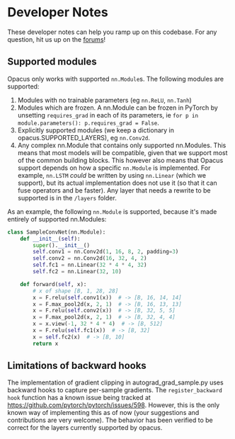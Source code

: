 # Developer Notes
These developer notes can help you ramp up on this codebase. For any question, hit us up on the [forums](https://discuss.pytorch.org/c/opacus/29)!


## Supported modules
Opacus only works with supported ``nn.Module``s. The following modules are supported:

1. Modules with no trainable parameters (eg ``nn.ReLU``, `nn.Tanh`)
2. Modules which are frozen. A nn.Module can be frozen in PyTorch by unsetting ``requires_grad``
in each of its parameters, ie `for p in module.parameters(): p.requires_grad = False`.
3. Explicitly supported modules (we keep a dictionary in opacus.SUPPORTED_LAYERS), eg ``nn.Conv2d``.
4. Any complex nn.Module that contains only supported nn.Modules. This means that most models
will be compatible, given that we support most of the common building blocks. This however also
means that Opacus support depends on how a specific ``nn.Module`` is implemented. For example,
``nn.LSTM`` *could* be written by using ``nn.Linear`` (which we support), but its actual
implementation does not use it (so that it can fuse operators and be faster). Any layer that
needs a rewrite to be supported is in the `/layers` folder.

As an example, the following ``nn.Module`` is supported, because it's made entirely of supported
nn.Modules:

```python
class SampleConvNet(nn.Module):
    def __init__(self):
        super().__init__()
        self.conv1 = nn.Conv2d(1, 16, 8, 2, padding=3)
        self.conv2 = nn.Conv2d(16, 32, 4, 2)
        self.fc1 = nn.Linear(32 * 4 * 4, 32)
        self.fc2 = nn.Linear(32, 10)

    def forward(self, x):
        # x of shape [B, 1, 28, 28]
        x = F.relu(self.conv1(x))  # -> [B, 16, 14, 14]
        x = F.max_pool2d(x, 2, 1)  # -> [B, 16, 13, 13]
        x = F.relu(self.conv2(x))  # -> [B, 32, 5, 5]
        x = F.max_pool2d(x, 2, 1)  # -> [B, 32, 4, 4]
        x = x.view(-1, 32 * 4 * 4)  # -> [B, 512]
        x = F.relu(self.fc1(x))  # -> [B, 32]
        x = self.fc2(x)  # -> [B, 10]
        return x
```

## Limitations of backward hooks
The implementation of gradient clipping in autograd_grad_sample.py uses backward hooks to capture per-sample gradients.
The `register_backward hook` function has a known issue being tracked at https://github.com/pytorch/pytorch/issues/598. However, this is the only known way of implementing this as of now (your suggestions and contributions are very welcome). The behavior has been verified to be correct for the layers currently supported by opacus.
